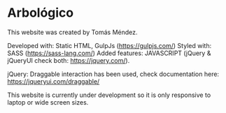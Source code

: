 # Arbológico


This website was created by Tomás Méndez.

Developed with: Static HTML, GulpJs (https://gulpjs.com/)
Styled with: SASS (https://sass-lang.com/)
Added features: JAVASCRIPT (jQuery & jQueryUI check both: https://jquery.com/).

jQuery: 
Draggable interaction has been used, check documentation here: https://jqueryui.com/draggable/

This website is currently under development so it is only responsive to laptop or wide screen sizes.